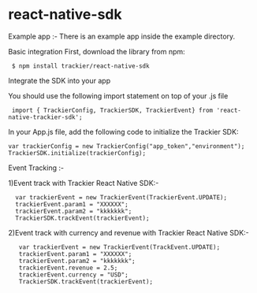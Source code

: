 # react-native-sdk
Example app :- There is an example app inside the example directory.

Basic integration
First, download the library from npm:

     $ npm install trackier/react-native-sdk

Integrate the SDK into your app 

You should use the following import statement on top of your .js file

     import { TrackierConfig, TrackierSDK, TrackierEvent} from 'react-native-trackier-sdk';

In your App.js file, add the following code to initialize the Trackier SDK:

    var trackierConfig = new TrackierConfig("app_token","environment");
    TrackierSDK.initialize(trackierConfig);

Event Tracking :-

1)Event track with Trackier React Native SDK:-
   
      var trackierEvent = new TrackierEvent(TrackierEvent.UPDATE);
      trackierEvent.param1 = "XXXXXX";
      trackierEvent.param2 = "kkkkkkk";
      TrackierSDK.trackEvent(trackierEvent);

2)Event track with currency and revenue with Trackier React Native SDK:- 

       var trackierEvent = new TrackierEvent(TrackEvent.UPDATE);
       trackierEvent.param1 = "XXXXXX";
       trackierEvent.param2 = "kkkkkkk";
       trackierEvent.revenue = 2.5;
       trackierEvent.currency = "USD";
       TrackierSDK.trackEvent(trackierEvent);
